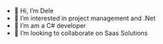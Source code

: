 - 👋 Hi, I’m Dele
- 👀 I’m interested in project management and .Net 
- 🌱 I’m am a C# developer 
- 💞️ I’m looking to collaborate on Saas Solutions


<!---
DELE-BOY/DELE-BOY is a ✨ special ✨ repository because its `README.md` (this file) appears on your GitHub profile.
You can click the Preview link to take a look at your changes.
--->
